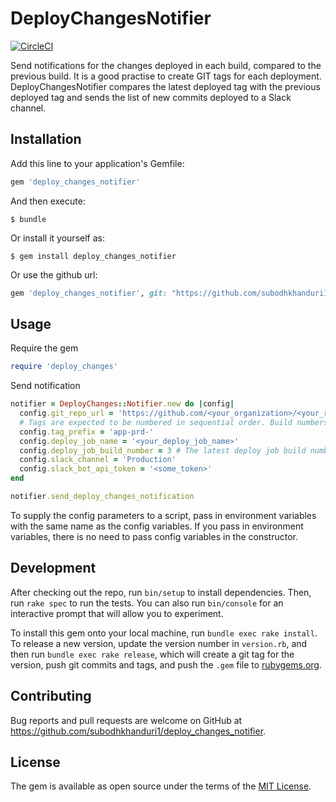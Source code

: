 # DeployChangesNotifier

[![CircleCI](https://circleci.com/gh/subodhkhanduri1/deploy_changes_notifier/tree/master.svg?style=shield)](https://circleci.com/gh/subodhkhanduri1/deploy_changes_notifier/tree/master)

Send notifications for the changes deployed in each build, compared to the previous build. It is a good practise to create GIT tags for each deployment. DeployChangesNotifier compares the latest deployed tag with the previous deployed tag and sends the list of new commits deployed to a Slack channel. 

## Installation

Add this line to your application's Gemfile:

```ruby
gem 'deploy_changes_notifier'
```

And then execute:

    $ bundle

Or install it yourself as:

    $ gem install deploy_changes_notifier

Or use the github url:

```ruby
gem 'deploy_changes_notifier', git: "https://github.com/subodhkhanduri1/deploy_changes_notifier.git"
```

## Usage

Require the gem

```ruby
require 'deploy_changes'
```

Send notification

```ruby
notifier = DeployChanges::Notifier.new do |config|
  config.git_repo_url = 'https://github.com/<your_organization>/<your_repo_name>'
  # Tags are expected to be numbered in sequential order. Build numbers would work nicely.
  config.tag_prefix = 'app-prd-'
  config.deploy_job_name = '<your_deploy_job_name>'
  config.deploy_job_build_number = 3 # The latest deploy job build number
  config.slack_channel = 'Production'
  config.slack_bot_api_token = '<some_token>'
end

notifier.send_deploy_changes_notification
```

To supply the config parameters to a script, pass in environment variables with the same name as the config variables. If you pass in environment variables, there is no need to pass config variables in the constructor.

## Development

After checking out the repo, run `bin/setup` to install dependencies. Then, run `rake spec` to run the tests. You can also run `bin/console` for an interactive prompt that will allow you to experiment.

To install this gem onto your local machine, run `bundle exec rake install`. To release a new version, update the version number in `version.rb`, and then run `bundle exec rake release`, which will create a git tag for the version, push git commits and tags, and push the `.gem` file to [rubygems.org](https://rubygems.org).

## Contributing

Bug reports and pull requests are welcome on GitHub at https://github.com/subodhkhanduri1/deploy_changes_notifier.


## License

The gem is available as open source under the terms of the [MIT License](http://opensource.org/licenses/MIT).

